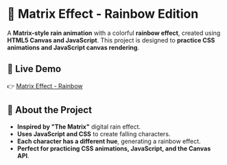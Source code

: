 # 🌈 Matrix Effect - Rainbow Edition

A **Matrix-style rain animation** with a colorful **rainbow effect**, created using **HTML5 Canvas and JavaScript**. This project is designed to **practice CSS animations and JavaScript canvas rendering**.

## 🚀 Live Demo
👉 [Matrix Effect - Rainbow](https://jhoel24.github.io/matrix_css/)

## 📌 About the Project
- **Inspired by "The Matrix"** digital rain effect.
- **Uses JavaScript and CSS** to create falling characters.
- **Each character has a different hue**, generating a rainbow effect.
- **Perfect for practicing CSS animations, JavaScript, and the Canvas API**.